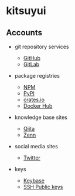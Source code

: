 # kitsuyui
## Accounts

- git repository services
  - [GitHub](https://github.com/kitsuyui/)
  - [GitLab](https://gitlab.com/kitsuyui)

- package registries
  - [NPM](https://www.npmjs.com/~kitsuyui)
  - [PyPI](https://pypi.org/user/kitsuyui/)
  - [crates.io](https://crates.io/users/kitsuyui)
  - [Docker Hub](https://hub.docker.com/r/kitsuyui/)

- knowledge base sites
  - [Qiita](https://qiita.com/kitsuyui)
  - [Zenn](https://zenn.dev/kitsuyui)

- social media sites
  - [Twitter](https://twitter.com/kitsuyui)

- keys
  - [Keybase](https://keybase.io/kitsuyui/)
  - [SSH Public keys](https://github.com/kitsuyui.keys)
